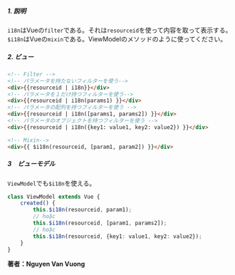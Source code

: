 ##### 1. 説明

`i18n`はVueの`filter`である。それは`resourceid`を使って内容を取って表示する。  
`$i18n`はVueの`mixin`である。ViewModelのメソッドのように使ってください。

##### 2. ビュー
```html
<!-- Filter -->
<!-- パラメータを持たないフィルターを使う-->
<div>{{resourceid | i18n}}</div>
<!-- パラメータを１だけ持つフィルターを使う-->
<div>{{resourceid | i18n(params1) }}</div>
<!-- パラメータの配列を持つフィルターを使う -->
<div>{{resourceid | i18n([params1, params2]) }}</div>
<!-- パラメータのオブジェクトを持つフィルターを使う -->
<div>{{resourceid | i18n({key1: value1, key2: value2}) }}</div>

<!-- Mixin-->
<div>{{ $i18n(resourceid, [param1, param2]) }}</div>
```
##### 3　ビューモデル

`ViewModel`でも`$i18n`を使える。
```typescript
class ViewModel extends Vue {
    created() {
        this.$i18n(resourceid, param1);
        // hoặc
        this.$i18n(resourceid, [param1, params2]);
        // hoặc 
        this.$i18n(resourceid, {key1: value1, key2: value2});
    }
}
``` 

**著者：Nguyen Van Vuong**
